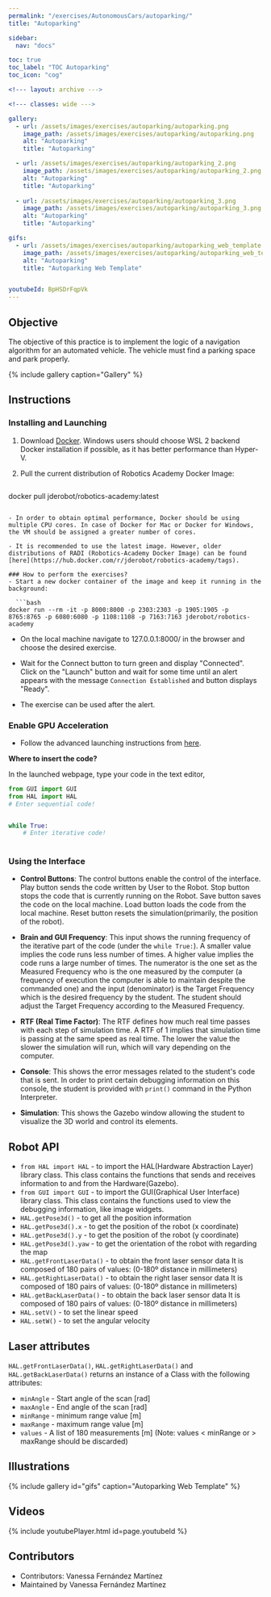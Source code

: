 ```yaml
---
permalink: "/exercises/AutonomousCars/autoparking/"
title: "Autoparking"

sidebar:
  nav: "docs"

toc: true
toc_label: "TOC Autoparking"
toc_icon: "cog"

<!--- layout: archive --->

<!--- classes: wide --->

gallery:
  - url: /assets/images/exercises/autoparking/autoparking.png
    image_path: /assets/images/exercises/autoparking/autoparking.png
    alt: "Autoparking"
    title: "Autoparking"

  - url: /assets/images/exercises/autoparking/autoparking_2.png
    image_path: /assets/images/exercises/autoparking/autoparking_2.png
    alt: "Autoparking"
    title: "Autoparking"
      
  - url: /assets/images/exercises/autoparking/autoparking_3.png
    image_path: /assets/images/exercises/autoparking/autoparking_3.png
    alt: "Autoparking"
    title: "Autoparking"

gifs:
  - url: /assets/images/exercises/autoparking/autoparking_web_template.gif
    image_path: /assets/images/exercises/autoparking/autoparking_web_template.gif
    alt: "Autoparking"
    title: "Autoparking Web Template"


youtubeId: BpHSDrFqpVk
---
```

## Objective

The objective of this practice is to implement the logic of a navigation algorithm for an automated vehicle. The vehicle must find a parking space and park properly.

{% include gallery caption="Gallery" %}

## Instructions

### Installing and Launching
1. Download [Docker](https://docs.docker.com/get-docker/). Windows users should choose WSL 2 backend Docker installation if possible, as it has better performance than Hyper-V.

2. Pull the current distribution of Robotics Academy Docker Image:

	```bash
  docker pull jderobot/robotics-academy:latest
  ```

- In order to obtain optimal performance, Docker should be using multiple CPU cores. In case of Docker for Mac or Docker for Windows, the VM should be assigned a greater number of cores.

- It is recommended to use the latest image. However, older distributions of RADI (Robotics-Academy Docker Image) can be found [here](https://hub.docker.com/r/jderobot/robotics-academy/tags).

### How to perform the exercises?
- Start a new docker container of the image and keep it running in the background:

	```bash
  docker run --rm -it -p 8000:8000 -p 2303:2303 -p 1905:1905 -p 8765:8765 -p 6080:6080 -p 1108:1108 -p 7163:7163 jderobot/robotics-academy
  ```

- On the local machine navigate to 127.0.0.1:8000/ in the browser and choose the desired exercise.

- Wait for the Connect button to turn green and display "Connected". Click on the "Launch" button and wait for some time until an alert appears with the message `Connection Established` and button displays "Ready". 

- The exercise can be used after the alert.

### Enable GPU Acceleration
- Follow the advanced launching instructions from [here](https://jderobot.github.io/RoboticsAcademy/user_guide/#enable-gpu-acceleration).

**Where to insert the code?**

In the launched webpage, type your code in the text editor,

```python
from GUI import GUI
from HAL import HAL
# Enter sequential code!


while True:
    # Enter iterative code!
    
```

### Using the Interface

* **Control Buttons**: The control buttons enable the control of the interface. Play button sends the code written by User to the Robot. Stop button stops the code that is currently running on the Robot. Save button saves the code on the local machine. Load button loads the code from the local machine. Reset button resets the simulation(primarily, the position of the robot).

* **Brain and GUI Frequency**: This input shows the running frequency of the iterative part of the code (under the `while True:`). A smaller value implies the code runs less number of times. A higher value implies the code runs a large number of times. The numerator is the one set as the Measured Frequency who is the one measured by the computer (a frequency of execution the computer is able to maintain despite the commanded one) and the input (denominator) is the Target Frequency which is the desired frequency by the student. The student should adjust the Target Frequency according to the Measured Frequency.

* **RTF (Real Time Factor)**: The RTF defines how much real time passes with each step of simulation time. A RTF of 1 implies that simulation time is passing at the same speed as real time. The lower the value the slower the simulation will run, which will vary depending on the computer. 

* **Console**: This shows the error messages related to the student's code that is sent. In order to print certain debugging information on this console, the student is provided with `print()` command in the Python Interpreter.

* **Simulation**: This shows the Gazebo window allowing the student to visualize the 3D world and control its elements.

## Robot API

* `from HAL import HAL` - to import the HAL(Hardware Abstraction Layer) library class. This class contains the functions that sends and receives information to and from the Hardware(Gazebo).
* `from GUI import GUI` - to import the GUI(Graphical User Interface) library class. This class contains the functions used to view the debugging information, like image widgets.
* `HAL.getPose3d()` - to get all the position information
* `HAL.getPose3d().x` - to get the position of the robot (x coordinate)
* `HAL.getPose3d().y` - to get the position of the robot (y coordinate)
* `HAL.getPose3d().yaw` - to get the orientation of the robot with
  regarding the map
* `HAL.getFrontLaserData()` - to obtain the front laser sensor data
  It is composed of 180 pairs of values: (0-180º distance in millimeters)
* `HAL.getRightLaserData()` - to obtain the right laser sensor data
It is composed of 180 pairs of values: (0-180º distance in millimeters)
* `HAL.getBackLaserData()` - to obtain the back laser sensor data
It is composed of 180 pairs of values: (0-180º distance in millimeters)
* `HAL.setV()` - to set the linear speed
* `HAL.setW()` - to set the angular velocity

## Laser attributes
`HAL.getFrontLaserData()`, `HAL.getRightLaserData()` and `HAL.getBackLaserData()` returns an instance of a Class with the following attributes:
* `minAngle` - Start angle of the scan [rad]
* `maxAngle` - End angle of the scan [rad]
* `minRange` - minimum range value [m]
* `maxRange` - maximum range value [m]
* `values` - A list of 180 measurements [m] (Note: values < minRange or > maxRange should be discarded)

## Illustrations

{% include gallery id="gifs" caption="Autoparking Web Template" %}

## Videos

{% include youtubePlayer.html id=page.youtubeId %}

## Contributors

- Contributors: Vanessa Fernández Martínez
- Maintained by Vanessa Fernández Martínez

